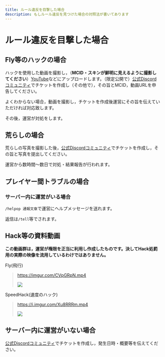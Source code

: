 ```yaml
---
title: ルール違反を目撃した場合
description: もしルール違反を見つけた場合の対照法が書いてあります
---
```

# ルール違反を目撃した場合
## Fly等のハックの場合
ハックを使用した動画を撮影し，（**MCID・スキンが鮮明に見えるように撮影してください**）[YouTube](https://www.youtube.com)などにアップロードします。（限定公開で）[公式Discordコミュニティ](https://www.discord.gg/WudKwEj)でチケットを作成し（その他で），その旨とMCID，動画URLを申告してください。

よくわからない場合，動画を撮影し，チケットを作成後運営にその旨を伝えていただければ対応致します。

その後，運営が対処をします。
## 荒らしの場合
荒らしの写真を撮影した後，[公式Discordコミュニティ](https://www.discord.gg/WudKwEj)でチケットを作成し，その旨と写真を提出してください。

運営から数時間～数日で対処・結果報告が行われます。
## プレイヤー間トラブルの場合
### サーバー内に運営がいる場合
`/helpop 通報文章`で運営にヘルプメッセージを送れます。

返信は`/tell`等でされます。

## Hack等の資料動画
**この動画群は，運営が権限を正当に利用し作成したものです。決してHack処罰用の実際の映像を流用しているわけではありません。**

Fly(飛行)
> https://imgur.com/CVpGRpN.mp4
> 
> ![](https://i.imgur.com/u9IYDpY.gif)

SpeedHack(速度のハック)
> https://i.imgur.com/Xu8RRRm.mp4
> 
>![](https://i.imgur.com/SIXEP74.gif)

## サーバー内に運営がいない場合
[公式Discordコミュニティ](https://www.discord.gg/WudKwEj)でチケットを作成し，発生日時・概要等を伝えてください。
